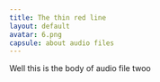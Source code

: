 ```yaml
---
title: The thin red line
layout: default
avatar: 6.png
capsule: about audio files
---
```


Well this is the body of audio file twoo

